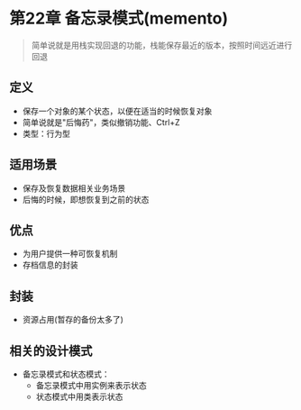 # 第22章 备忘录模式(memento)
> 简单说就是用栈实现回退的功能，栈能保存最近的版本，按照时间远近进行回退
## 定义
+ 保存一个对象的某个状态，以便在适当的时候恢复对象
+ 简单说就是"后悔药"，类似撤销功能、Ctrl+Z
+ 类型：行为型

## 适用场景
+ 保存及恢复数据相关业务场景
+ 后悔的时候，即想恢复到之前的状态

## 优点
+ 为用户提供一种可恢复机制
+ 存档信息的封装

## 封装
+ 资源占用(暂存的备份太多了)

## 相关的设计模式
+ 备忘录模式和状态模式：
  + 备忘录模式中用实例来表示状态
  + 状态模式中用类表示状态

